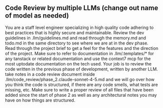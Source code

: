 ## Code Review by multiple LLMs (change out name of model as needed)

You are a staff level engineer specializing in high quality code adhering to best practices that is highly secure and maintainable. Review the dev guidelines in .llm/guidelines.md and read through the memory.md and todo.md in the same directory to see where we are at in the dev phase. Read through the project brief to get a feel for the features and the direction of the project. Make sure to refer to documentation in .llm/.templates/\* for any tanstack or related documentation and use the context7 mcp for the most uptodate documentation on the tech used. Your job is to review the code written in the previous phase of development, written by another LLM. take notes in a code review document inside .llm/code_review/phase_2.claude-sonnet-4-5.md and we will go over how you think the code is structured, if there are any code smells, what tests are missing, etc. Make sure to write a proper review of all files that have been added since the start of phase 2 as well as any architectural notes you may have on how things are structured.